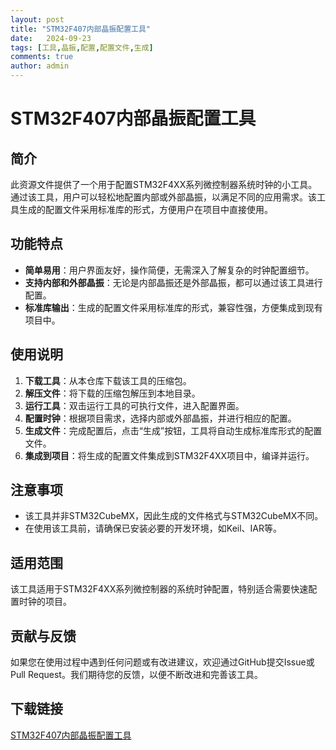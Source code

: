 ```yaml
---
layout: post
title: "STM32F407内部晶振配置工具"
date:   2024-09-23
tags: [工具,晶振,配置,配置文件,生成]
comments: true
author: admin
---
```

# STM32F407内部晶振配置工具

## 简介
此资源文件提供了一个用于配置STM32F4XX系列微控制器系统时钟的小工具。通过该工具，用户可以轻松地配置内部或外部晶振，以满足不同的应用需求。该工具生成的配置文件采用标准库的形式，方便用户在项目中直接使用。

## 功能特点
- **简单易用**：用户界面友好，操作简便，无需深入了解复杂的时钟配置细节。
- **支持内部和外部晶振**：无论是内部晶振还是外部晶振，都可以通过该工具进行配置。
- **标准库输出**：生成的配置文件采用标准库的形式，兼容性强，方便集成到现有项目中。

## 使用说明
1. **下载工具**：从本仓库下载该工具的压缩包。
2. **解压文件**：将下载的压缩包解压到本地目录。
3. **运行工具**：双击运行工具的可执行文件，进入配置界面。
4. **配置时钟**：根据项目需求，选择内部或外部晶振，并进行相应的配置。
5. **生成文件**：完成配置后，点击“生成”按钮，工具将自动生成标准库形式的配置文件。
6. **集成到项目**：将生成的配置文件集成到STM32F4XX项目中，编译并运行。

## 注意事项
- 该工具并非STM32CubeMX，因此生成的文件格式与STM32CubeMX不同。
- 在使用该工具前，请确保已安装必要的开发环境，如Keil、IAR等。

## 适用范围
该工具适用于STM32F4XX系列微控制器的系统时钟配置，特别适合需要快速配置时钟的项目。

## 贡献与反馈
如果您在使用过程中遇到任何问题或有改进建议，欢迎通过GitHub提交Issue或Pull Request。我们期待您的反馈，以便不断改进和完善该工具。

## 下载链接

[STM32F407内部晶振配置工具](https://pan.quark.cn/s/1b4b84e0976c)
